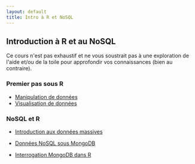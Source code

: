 ```yaml
---
layout: default
title: Intro à R et NoSQL
---
```


## Introduction à R et au NoSQL

Ce cours n'est pas exhaustif et ne vous soustrait pas à une exploration de l'aide et/ou de la toile pour approfondir vos connaissances (bien au contraire).

### Premier pas sous R

- [Manipulation de données](jour1-manip.html)
- [Visualisation de données](jour2-visu.html)

<!--
### Développement d'une application sous R

- [Programmation](jour3-prog.html)
- [Application web](jour4-web.html)
-->

### NoSQL et R

- [Introduction aux données massives](../slides/initiation-big-data-stockage-massif.html)

- [Données NoSQL sous MongoDB](jour3-mongodb)
- [Interrogation MongoDB dans R](jour4-rmongodb.html)
